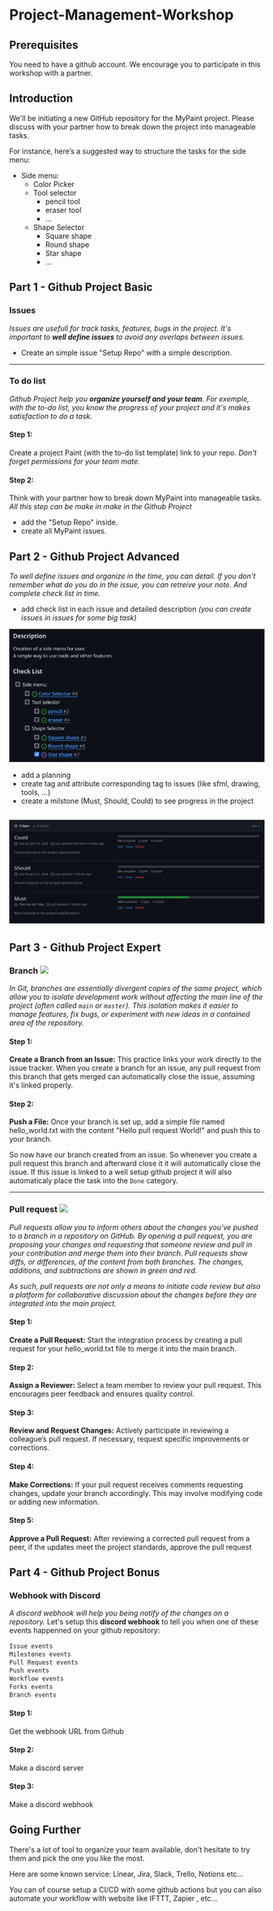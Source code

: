 # Project-Management-Workshop

## Prerequisites

You need to have a github account.
We encourage you to participate in this workshop with a partner.

## Introduction

We'll be initiating a new GitHub repository for the MyPaint project. Please discuss with your partner how to break down the project into manageable tasks.

For instance, here’s a suggested way to structure the tasks for the side menu:
- Side menu:
	- Color Picker
	- Tool selector
		- pencil tool
		- eraser tool
      - ...
	- Shape Selector
		- Square shape
		- Round shape
		- Star shape
      - ... 

## Part 1 - Github Project Basic
### Issues
*Issues are usefull for track tasks, features, bugs in the project.
It's important to **well define issues** to avoid any overlaps between issues.*

- Create an simple issue "Setup Repo" with a simple description.

-------------
### To do list
*Github Project help you **organize yourself and your team**.
For exemple, with the to-do list, you know the progress of your project and it's makes satisfaction to do a task.*

#### Step 1:
Create a project Paint (with the to-do list template) link to your repo.
*Don't forget permissions for your team mate.*


#### Step 2:
Think with your partner how to break down MyPaint into manageable tasks.
*All this step can be make in make in the Github Project*

- add the "Setup Repo" inside.
- create all MyPaint issues.

## Part 2 - Github Project Advanced
*To well define issues and organize in the time, you can detail.
If you don't remember what do you do in the issue, you can retreive your note.
And complete check list in time.*

- add check list in each issue and detailed description *(you can create issues in issues for some big task)*

![alt text](issues_exemple.png)
- add a planning
- create tag and attribute corresponding tag to issues (like sfml, drawing, tools, ...)
- create a milstone (Must, Should, Could) to see progress in the project

![alt text](milstone_exemple.png)
-------------
## Part 3 -  Github Project Expert
### Branch <img src="https://upload.wikimedia.org/wikipedia/commons/thumb/e/ed/Octicons-git-branch.svg/1200px-Octicons-git-branch.svg.png" width="10">

*In Git, branches are essentially divergent copies of the same project, which allow you to isolate development work without affecting the main line of the project (often called `main` or `master`). This isolation makes it easier to manage features, fix bugs, or experiment with new ideas in a contained area of the repository.*

#### Step 1:
**Create a Branch from an Issue:**
This practice links your work directly to the issue tracker. When you create a branch for an issue, any pull request from this branch that gets merged can automatically close the issue, assuming it's linked properly.

#### Step 2:
**Push a File:**
Once your branch is set up, add a simple file named hello_world.txt with the content "Hello pull request World!" and push this to your branch.

So now have our branch created from an issue. So whenever you create a pull request this branch and afterward close it it will automatically close the issue. If this issue is linked to a well setup github project it will also automaticaly place the task into the `Done` category.

-------------
### Pull request <img src="https://upload.wikimedia.org/wikipedia/commons/thumb/8/87/Octicons-git-pull-request.svg/1200px-Octicons-git-pull-request.svg.png" width="10">

*Pull requests allow you to inform others about the changes you've pushed to a branch in a repository on GitHub. By opening a pull request, you are proposing your changes and requesting that someone review and pull in your contribution and merge them into their branch. Pull requests show diffs, or differences, of the content from both branches. The changes, additions, and subtractions are shown in green and red.*

*As such, pull requests are not only a means to initiate code review but also a platform for collaborative discussion about the changes before they are integrated into the main project.*

#### Step 1:
**Create a Pull Request:**
Start the integration process by creating a pull request for your hello_world.txt file to merge it into the main branch.
#### Step 2:
**Assign a Reviewer:**
Select a team member to review your pull request. This encourages peer feedback and ensures quality control.
#### Step 3:
**Review and Request Changes:**
Actively participate in reviewing a colleague’s pull request. If necessary, request specific improvements or corrections.
#### Step 4:
**Make Corrections:**
If your pull request receives comments requesting changes, update your branch accordingly. This may involve modifying code or adding new information.
#### Step 5:
**Approve a Pull Request:**
After reviewing a corrected pull request from a peer, if the updates meet the project standards, approve the pull request

## Part 4 - Github Project Bonus
###  Webhook with Discord

*A discord webhook will help you being notify of the changes on a repository.*
Let's setup this **discord webhook** to tell you when one of these events happenned on your github repository:
```
Issue events
Milestones events
Pull Request events
Push events
Workflow events
Forks events
Branch events
```

#### Step 1:
Get the webhook URL from Github
#### Step 2:
Make a discord server
#### Step 3:
Make a discord webhook

## Going Further

There's a lot of tool to organize your team available, don't hesitate to try them and pick the one you like the most.

Here are some known service: Linear, Jira, Slack, Trello, Notions etc...

You can of course setup a CI/CD with some github actions but you can also automate your workflow with website like IFTTT, Zapier , etc...
